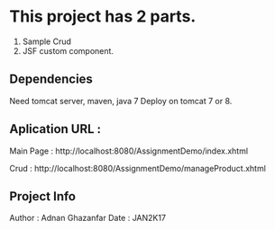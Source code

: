 # This project has 2 parts.
1. Sample Crud
2. JSF custom component.

## Dependencies
Need tomcat server, maven, java 7
Deploy on tomcat 7 or 8.

## Aplication URL : 
Main Page :
http://localhost:8080/AssignmentDemo/index.xhtml

Crud : 
http://localhost:8080/AssignmentDemo/manageProduct.xhtml

## Project Info
Author : Adnan Ghazanfar
Date : JAN2K17
